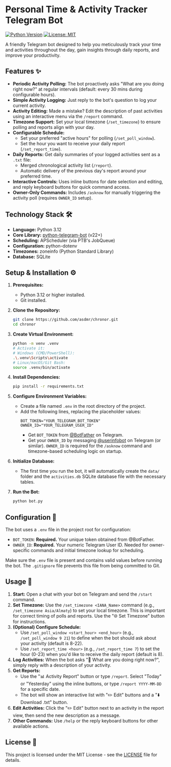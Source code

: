 # Personal Time & Activity Tracker Telegram Bot

[![Python Version](https://img.shields.io/badge/python-3.12-blue.svg)](https://www.python.org/downloads/release/python-3120/)
[![License: MIT](https://img.shields.io/badge/License-MIT-yellow.svg)](https://opensource.org/licenses/MIT)

A friendly Telegram bot designed to help you meticulously track your time and activities throughout the day, gain insights through daily reports, and improve your productivity.

## Features ✨

* **Periodic Activity Polling:** The bot proactively asks "What are you doing right now?" at regular intervals (default: every 30 mins during configurable hours).
* **Simple Activity Logging:** Just reply to the bot's question to log your current activity.
* **Activity Editing:** Made a mistake? Edit the description of past activities using an interactive menu via the `/report` command.
* **Timezone Support:** Set your local timezone (`/set_timezone`) to ensure polling and reports align with your day.
* **Configurable Schedule:**
    * Set your preferred "active hours" for polling (`/set_poll_window`).
    * Set the hour you want to receive your daily report (`/set_report_time`).
* **Daily Reports:** Get daily summaries of your logged activities sent as a `.txt` file:
    * Merged chronological activity list (`/report`).
    * Automatic delivery of the previous day's report around your preferred time.
* **Interactive Controls:** Uses inline buttons for date selection and editing, and reply keyboard buttons for quick command access.
* **Owner-Only Commands:** Includes `/asknow` for manually triggering the activity poll (requires `OWNER_ID` setup).

## Technology Stack 🛠️

* **Language:** Python 3.12
* **Core Library:** [python-telegram-bot](https://github.com/python-telegram-bot/python-telegram-bot) (v22+)
* **Scheduling:** APScheduler (via PTB's JobQueue)
* **Configuration:** python-dotenv
* **Timezones:** zoneinfo (Python Standard Library)
* **Database:** SQLite

## Setup & Installation ⚙️

1.  **Prerequisites:**
    * Python 3.12 or higher installed.
    * Git installed.

2.  **Clone the Repository:**
    ```bash
    git clone https://github.com/asdmr/chronor.git
    cd chronor
    ```

3.  **Create Virtual Environment:**
    ```bash
    python -m venv .venv
    # Activate it:
    # Windows (CMD/PowerShell):
    .\.venv\Scripts\activate
    # Linux/macOS/Git Bash:
    source .venv/bin/activate
    ```

4.  **Install Dependencies:**
    ```bash
    pip install -r requirements.txt
    ```

5.  **Configure Environment Variables:**
    * Create a file named `.env` in the root directory of the project.
    * Add the following lines, replacing the placeholder values:
        ```dotenv
        BOT_TOKEN="YOUR_TELEGRAM_BOT_TOKEN"
        OWNER_ID="YOUR_TELEGRAM_USER_ID"
        ```
        * Get `BOT_TOKEN` from [@BotFather](https://t.me/BotFather) on Telegram.
        * Get your `OWNER_ID` by messaging [@userinfobot](https://t.me/userinfobot) on Telegram (or similar). `OWNER_ID` is required for the `/asknow` command and timezone-based scheduling logic on startup.

6.  **Initialize Database:**
    * The first time you run the bot, it will automatically create the `data/` folder and the `activities.db` SQLite database file with the necessary tables.

7.  **Run the Bot:**
    ```bash
    python bot.py
    ```

## Configuration 🔧

The bot uses a `.env` file in the project root for configuration:

* `BOT_TOKEN`: **Required.** Your unique token obtained from @BotFather.
* `OWNER_ID`: **Required.** Your numeric Telegram User ID. Needed for owner-specific commands and initial timezone lookup for scheduling.

Make sure the `.env` file is present and contains valid values before running the bot. The `.gitignore` file prevents this file from being committed to Git.

## Usage 📖

1.  **Start:** Open a chat with your bot on Telegram and send the `/start` command.
2.  **Set Timezone:** Use the `/set_timezone <IANA_Name>` command (e.g., `/set_timezone Asia/Almaty`) to set your local timezone. This is important for correct timing of polls and reports. Use the "🌐 Set Timezone" button for instructions.
3.  **(Optional) Configure Schedule:**
    * Use `/set_poll_window <start_hour> <end_hour>` (e.g., `/set_poll_window 9 21`) to define when the bot should ask about your activity (default is 8-22).
    * Use `/set_report_time <hour>` (e.g., `/set_report_time 7`) to set the hour (0-23) when you'd like to receive the daily report (default is 8).
4.  **Log Activities:** When the bot asks "🤔 What are you doing right now?", simply reply with a description of your activity.
5.  **Get Reports:**
    * Use the "📊 Activity Report" button or type `/report`. Select "Today" or "Yesterday" using the inline buttons, or type `/report YYYY-MM-DD` for a specific date.
    * The bot will show an interactive list with "✏️ Edit" buttons and a "⬇️ Download .txt" button.
6.  **Edit Activities:** Click the "✏️ Edit" button next to an activity in the report view, then send the new description as a message.
7.  **Other Commands:** Use `/help` or the reply keyboard buttons for other available actions.

## License 📄

This project is licensed under the MIT License - see the [LICENSE](LICENSE) file for details.
